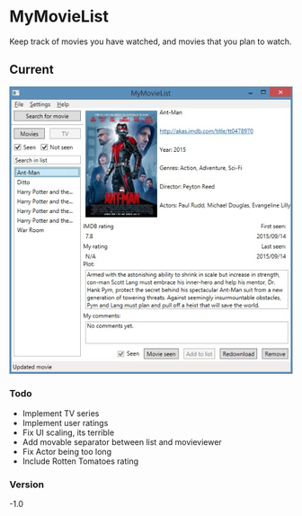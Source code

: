 # MyMovieList

Keep track of movies you have watched, and movies that you plan to watch.

## Current 

![Screenshot](/Screenshots/screenshot14092015.jpg)


### Todo
 - Implement TV series
 - Implement user ratings
 - Fix UI scaling, its terrible
 - Add movable separator between list and movieviewer
 - Fix Actor being too long
 - Include Rotten Tomatoes rating


### Version

-1.0